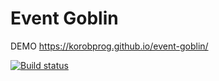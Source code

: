 # Event Goblin

DEMO <https://korobprog.github.io/event-goblin/>

[![Build status](https://ci.appveyor.com/api/projects/status/amktomvchqwnqpru?svg=true)](https://ci.appveyor.com/project/korobprog/event-goblin)

